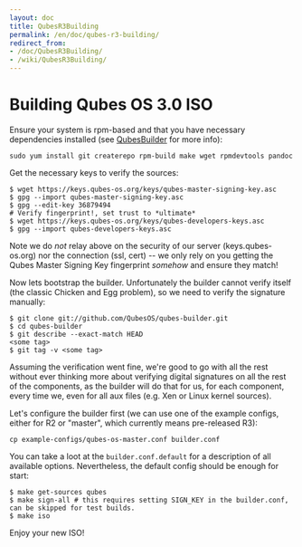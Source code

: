 ```yaml
---
layout: doc
title: QubesR3Building
permalink: /en/doc/qubes-r3-building/
redirect_from:
- /doc/QubesR3Building/
- /wiki/QubesR3Building/
---
```


Building Qubes OS 3.0 ISO
=========================

Ensure your system is rpm-based and that you have necessary dependencies installed (see [QubesBuilder](/en/doc/qubes-builder/) for more info):

~~~
sudo yum install git createrepo rpm-build make wget rpmdevtools pandoc
~~~

Get the necessary keys to verify the sources:

~~~
$ wget https://keys.qubes-os.org/keys/qubes-master-signing-key.asc
$ gpg --import qubes-master-signing-key.asc 
$ gpg --edit-key 36879494
# Verify fingerprint!, set trust to *ultimate*
$ wget https://keys.qubes-os.org/keys/qubes-developers-keys.asc
$ gpg --import qubes-developers-keys.asc
~~~

Note we do *not* relay above on the security of our server (keys.qubes-os.org) nor the connection (ssl, cert) -- we only rely on you getting the Qubes Master Signing Key fingerprint *somehow* and ensure they match!

Now lets bootstrap the builder. Unfortunately the builder cannot verify itself (the classic Chicken and Egg problem), so we need to verify the signature manually:

~~~
$ git clone git://github.com/QubesOS/qubes-builder.git
$ cd qubes-builder
$ git describe --exact-match HEAD
<some tag>
$ git tag -v <some tag>
~~~

Assuming the verification went fine, we're good to go with all the rest without ever thinking more about verifying digital signatures on all the rest of the components, as the builder will do that for us, for each component, every time we, even for all aux files (e.g. Xen or Linux kernel sources).

Let's configure the builder first (we can use one of the example configs, either for R2 or "master", which currently means pre-released R3):

~~~
cp example-configs/qubes-os-master.conf builder.conf
~~~

You can take a loot at the `builder.conf.default` for a description of all available options. Nevertheless, the default config should be enough for start:

~~~
$ make get-sources qubes
$ make sign-all # this requires setting SIGN_KEY in the builder.conf, can be skipped for test builds.
$ make iso
~~~

Enjoy your new ISO!
